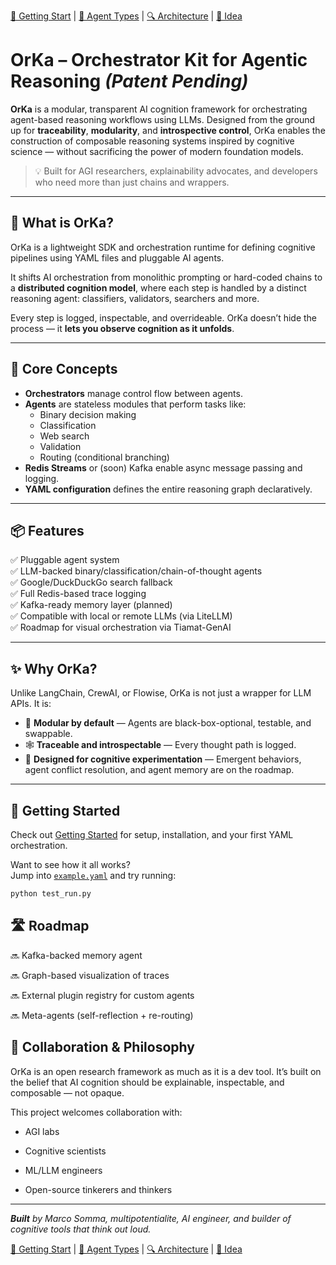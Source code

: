 [📘 Getting Start](./getting-started.md) | [🤖 Agent Types](./agents.md) | [🔍 Architecture](./architecture.md) | [🧠 Idea](./index.md)
# OrKa – Orchestrator Kit for Agentic Reasoning  ***(Patent Pending)***

**OrKa** is a modular, transparent AI cognition framework for orchestrating agent-based reasoning workflows using LLMs. Designed from the ground up for **traceability**, **modularity**, and **introspective control**, OrKa enables the construction of composable reasoning systems inspired by cognitive science — without sacrificing the power of modern foundation models.

> 💡 Built for AGI researchers, explainability advocates, and developers who need more than just chains and wrappers.

---

## 🧠 What is OrKa?

OrKa is a lightweight SDK and orchestration runtime for defining cognitive pipelines using YAML files and pluggable AI agents.

It shifts AI orchestration from monolithic prompting or hard-coded chains to a **distributed cognition model**, where each step is handled by a distinct reasoning agent: classifiers, validators, searchers and more.

Every step is logged, inspectable, and overrideable. OrKa doesn’t hide the process — it **lets you observe cognition as it unfolds**.

---

## 🔧 Core Concepts

- **Orchestrators** manage control flow between agents.
- **Agents** are stateless modules that perform tasks like:
  - Binary decision making
  - Classification
  - Web search
  - Validation
  - Routing (conditional branching)
- **Redis Streams** or (soon) Kafka enable async message passing and logging.
- **YAML configuration** defines the entire reasoning graph declaratively.

---

## 📦 Features

✅ Pluggable agent system  
✅ LLM-backed binary/classification/chain-of-thought agents  
✅ Google/DuckDuckGo search fallback  
✅ Full Redis-based trace logging  
✅ Kafka-ready memory layer (planned)  
✅ Compatible with local or remote LLMs (via LiteLLM)  
✅ Roadmap for visual orchestration via Tiamat-GenAI

---

## ✨ Why OrKa?

Unlike LangChain, CrewAI, or Flowise, OrKa is not just a wrapper for LLM APIs. It is:

- 🧱 **Modular by default** — Agents are black-box-optional, testable, and swappable.
- 🕸 **Traceable and introspectable** — Every thought path is logged.
- 🔄 **Designed for cognitive experimentation** — Emergent behaviors, agent conflict resolution, and agent memory are on the roadmap.

---

## 🚀 Getting Started

Check out [Getting Started](getting-started.md) for setup, installation, and your first YAML orchestration.

Want to see how it all works?  
Jump into [`example.yaml`](../example.yaml) and try running:

```bash
python test_run.py
````

## 🛣 Roadmap

🔜 Kafka-backed memory agent

🔜 Graph-based visualization of traces

🔜 External plugin registry for custom agents

🔜 Meta-agents (self-reflection + re-routing)

## 🤝 Collaboration & Philosophy
OrKa is an open research framework as much as it is a dev tool.
It’s built on the belief that AI cognition should be explainable, inspectable, and composable — not opaque.

This project welcomes collaboration with:

- AGI labs

- Cognitive scientists

- ML/LLM engineers

- Open-source tinkerers and thinkers


---
***Built** by Marco Somma, multipotentialite, AI engineer, and builder of cognitive tools that think out loud.*

[📘 Getting Start](./getting-started.md) | [🤖 Agent Types](./agents.md) | [🔍 Architecture](./architecture.md) | [🧠 Idea](./index.md)